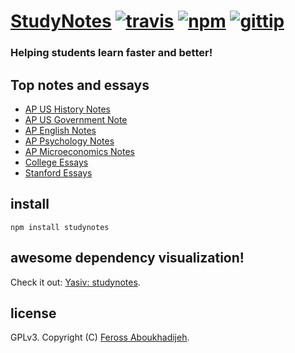 # [StudyNotes](http://www.apstudynotes.org) [![travis](https://img.shields.io/travis/feross/StudyNotes.svg)](https://travis-ci.org/feross/StudyNotes) [![npm](https://img.shields.io/npm/v/studynotes.svg)](https://npmjs.org/package/studynotes) [![gittip](https://img.shields.io/gittip/feross.svg)](https://www.gittip.com/feross/)

### Helping students learn faster and better!

## Top notes and essays

- [AP US History Notes](http://www.apstudynotes.org/us-history/)
- [AP US Government Note](http://www.apstudynotes.org/us-government/)
- [AP English Notes](http://www.apstudynotes.org/english/)
- [AP Psychology Notes](http://www.apstudynotes.org/psychology/)
- [AP Microeconomics Notes](http://www.apstudynotes.org/microeconomics/)
- [College Essays](http://www.apstudynotes.org/essays/)
- [Stanford Essays](http://www.apstudynotes.org/stanford/)

## install

```
npm install studynotes
```

## awesome dependency visualization!

Check it out: [Yasiv: studynotes](http://www.yasiv.com/npm#view/studynotes).

## license

GPLv3. Copyright (C) [Feross Aboukhadijeh](http://feross.org).

